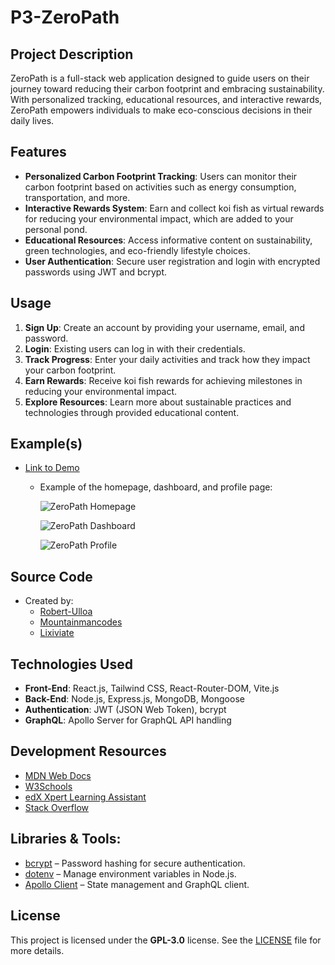 # P3-ZeroPath

## Project Description

ZeroPath is a full-stack web application designed to guide users on their journey toward reducing their carbon footprint and embracing sustainability. With personalized tracking, educational resources, and interactive rewards, ZeroPath empowers individuals to make eco-conscious decisions in their daily lives.

## Features

- **Personalized Carbon Footprint Tracking**: Users can monitor their carbon footprint based on activities such as energy consumption, transportation, and more.
- **Interactive Rewards System**: Earn and collect koi fish as virtual rewards for reducing your environmental impact, which are added to your personal pond.
- **Educational Resources**: Access informative content on sustainability, green technologies, and eco-friendly lifestyle choices.
- **User Authentication**: Secure user registration and login with encrypted passwords using JWT and bcrypt.

## Usage

1. **Sign Up**: Create an account by providing your username, email, and password.
2. **Login**: Existing users can log in with their credentials.
3. **Track Progress**: Enter your daily activities and track how they impact your carbon footprint.
4. **Earn Rewards**: Receive koi fish rewards for achieving milestones in reducing your environmental impact.
5. **Explore Resources**: Learn more about sustainable practices and technologies through provided educational content.

## Example(s)

- [Link to Demo]()

  - Example of the homepage, dashboard, and profile page:

    ![ZeroPath Homepage]()

    ![ZeroPath Dashboard]()

    ![ZeroPath Profile]()

## Source Code

- Created by:
  - [Robert-Ulloa](https://github.com/Robert-Ulloa)
  - [Mountainmancodes](https://github.com/Mountainmancodes)
  - [Lixiviate](https://github.com/Lixiviate)

## Technologies Used

- **Front-End**: React.js, Tailwind CSS, React-Router-DOM, Vite.js
- **Back-End**: Node.js, Express.js, MongoDB, Mongoose
- **Authentication**: JWT (JSON Web Token), bcrypt
- **GraphQL**: Apollo Server for GraphQL API handling

## Development Resources

- [MDN Web Docs](https://developer.mozilla.org/en-US/)
- [W3Schools](https://www.w3schools.com/)
- [edX Xpert Learning Assistant](https://www.edx.org/)
- [Stack Overflow](https://stackoverflow.com/)

## Libraries & Tools:

- [bcrypt](https://www.npmjs.com/package/bcrypt) – Password hashing for secure authentication.
- [dotenv](https://www.npmjs.com/package/dotenv) – Manage environment variables in Node.js.
- [Apollo Client](https://www.apollographql.com/docs/react/) – State management and GraphQL client.

## License

This project is licensed under the **GPL-3.0** license. See the [LICENSE](https://www.gnu.org/licenses/gpl-3.0.en.html) file for more details.
